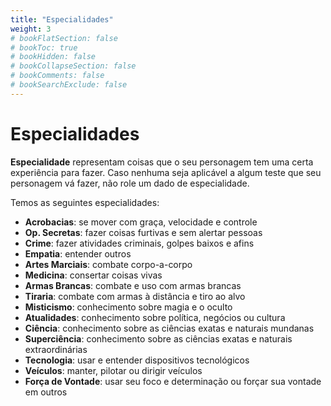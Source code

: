 ```yaml
---
title: "Especialidades"
weight: 3
# bookFlatSection: false
# bookToc: true
# bookHidden: false
# bookCollapseSection: false
# bookComments: false
# bookSearchExclude: false
---
```


# Especialidades

**Especialidade** representam coisas que o seu personagem tem uma certa experiência para fazer. Caso nenhuma seja aplicável a algum teste que seu personagem vá fazer, não role um dado de especialidade.

Temos as seguintes especialidades:
- **Acrobacias**: se mover com graça, velocidade e controle
- **Op. Secretas**: fazer coisas furtivas e sem alertar pessoas
- **Crime**: fazer atividades criminais, golpes baixos e afins
- **Empatia**: entender outros
- **Artes Marciais**: combate corpo-a-corpo
- **Medicina**: consertar coisas vivas
- **Armas Brancas**: combate e uso com armas brancas
- **Tiraria**: combate com armas à distância e tiro ao alvo
- **Misticismo**: conhecimento sobre magia e o oculto
- **Atualidades**: conhecimento sobre política, negócios ou cultura
- **Ciência**: conhecimento sobre as ciências exatas e naturais mundanas
- **Superciência**: conhecimento sobre as ciências exatas e naturais extraordinárias
- **Tecnologia**: usar e entender dispositivos tecnológicos
- **Veículos**: manter, pilotar ou dirigir veículos
- **Força de Vontade**: usar seu foco e determinação ou forçar sua vontade em outros